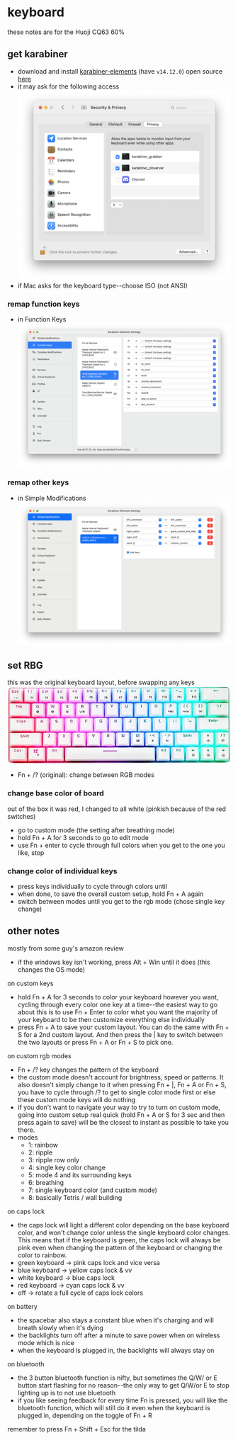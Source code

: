 # keyboard
these notes are for the Huoji CQ63 60%
## get karabiner
- download and install [karabiner-elements](https://karabiner-elements.pqrs.org/) (have `v14.12.0`) open source [here](https://github.com/pqrs-org/Karabiner-Elements)
- it may ask for the following access
![](/img/karabiner_settings.png)
- if Mac asks for the keyboard type--choose ISO (not ANSI)

### remap function keys
- in Function Keys
![](/img/keyboard_functions.png)

### remap other keys
- in Simple Modifications ![](/img/keyboard_remappings.png)

## set RBG
this was the original keyboard layout, before swapping any keys
![](/img/huoji.jpg)
- Fn + /? (original): change between RGB modes

### change base color of board
out of the box it was red, I changed to all white (pinkish because of the red switches)
- go to custom mode (the setting after breathing mode)
- hold Fn + A for 3 seconds to go to edit mode
- use Fn + enter to cycle through full colors
when you get to the one you like, stop 

### change color of individual keys
- press keys individually to cycle through colors until 
- when done, to save the overall custom setup, hold Fn + A again
- switch between modes until you get to the rgb mode (chose single key change)

## other notes
mostly from some guy's amazon review

- if the windows key isn't working, press Alt + Win until it does (this changes the OS mode)


on custom keys
- hold Fn + A for 3 seconds to color your keyboard however you want, cycling through every color one key at a time--the easiest way to go about this is to use Fn + Enter to color what you want the majority of your keyboard to be then customize everything else individually
- press Fn + A to save your custom layout. You can do the same with Fn + S for a 2nd custom layout. And then press the \| key to switch between the two layouts or press Fn + A or Fn + S to pick one.

on custom rgb modes
- Fn + /? key changes the pattern of the keyboard
- the custom mode doesn't account for brightness, speed or patterns. It also doesn't simply change to it when pressing Fn + \|, Fn + A or Fn + S, you have to cycle through /? to get to single color mode first or else these custom mode keys will do nothing
- if you don't want to navigate your way to try to turn on custom mode, going into custom setup real quick (hold Fn + A or S for 3 sec and then press again to save) will be the closest to instant as possible to take you there.
- modes
  - 1: rainbow
  - 2: ripple
  - 3: ripple row only
  - 4: single key color change
  - 5: mode 4 and its surrounding keys
  - 6: breathing
  - 7: single keyboard color (and custom mode)
  - 8: basically Tetris / wall building

on caps lock
- the caps lock will light a different color depending on the base keyboard color, and won't change color unless the single keyboard color changes. This means that if the keyboard is green, the caps lock will always be pink even when changing the pattern of the keyboard or changing the color to rainbow.
- green keyboard -> pink caps lock and vice versa
- blue keyboard -> yellow caps lock & vv
- white keyboard -> blue caps lock
- red keyboard -> cyan caps lock & vv
- off -> rotate a full cycle of caps lock colors

on battery
- the spacebar also stays a constant blue when it's charging and will breath slowly when it's dying
- the backlights turn off after a minute to save power when on wireless mode which is nice
- when the keyboard is plugged in, the backlights will always stay on

on bluetooth
- the 3 button bluetooth function is nifty, but sometimes the Q/W/ or E button start flashing for no reason--the only way to get Q/W/or E to stop lighting up is to not use bluetooth
- if you like seeing feedback for every time Fn is pressed, you will like the bluetooth function, which will still do it even when the keyboard is plugged in, depending on the toggle of Fn + R

remember to press Fn + Shift + Esc for the tilda